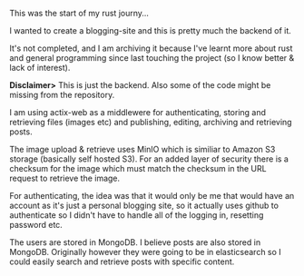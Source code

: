 This was the start of my rust journy...

I wanted to create a blogging-site and this is pretty much the backend of it.

It's not completed, and I am archiving it because I've learnt more about rust and general programming since last touching the project (so I know better & lack of interest).


**Disclaimer>** This is just the backend. Also some of the code might be missing from the repository. 

I am using actix-web as a middlewere for authenticating, storing and retrieving files (images etc) and publishing, editing, archiving and retrieving posts.

The image upload & retrieve uses MinIO which is similiar to Amazon S3 storage (basically self hosted S3). For an added layer of security there is a checksum for the image which must match the checksum in the URL request to retrieve the image.

For authenticating, the idea was that it would only be me that would have an account as it's just a personal blogging site, so it actually uses github to authenticate so I didn't have to handle all of the logging in, resetting password etc. 

The users are stored in MongoDB. I believe posts are also stored in MongoDB. Originally however they were going to be in elasticsearch so I could easily search and retrieve posts with specific content.

